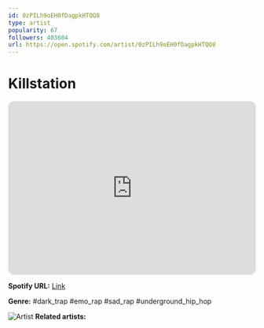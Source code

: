 ```yaml
---
id: 0zPILh9oEH0fDagpkHTQQ8
type: artist
popularity: 67
followers: 403604
url: https://open.spotify.com/artist/0zPILh9oEH0fDagpkHTQQ8
---
```

# Killstation

<iframe style="border-radius:12px" src="https://open.spotify.com/embed/artist/0zPILh9oEH0fDagpkHTQQ8" width="100%" height="352" frameBorder="0" allowfullscreen="" allow="autoplay; clipboard-write; encrypted-media; fullscreen; picture-in-picture" loading="lazy"></iframe>

**Spotify URL:** [Link](https://open.spotify.com/artist/0zPILh9oEH0fDagpkHTQQ8)

**Genre:**  #dark_trap #emo_rap #sad_rap #underground_hip_hop

![Artist](https://i.scdn.co/image/ab6761610000e5eb98df1450959832d7a7123d23)
**Related artists:**


